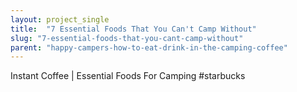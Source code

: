 ```yaml
---
layout: project_single
title:  "7 Essential Foods That You Can't Camp Without"
slug: "7-essential-foods-that-you-cant-camp-without"
parent: "happy-campers-how-to-eat-drink-in-the-camping-coffee"
---
```

Instant Coffee | Essential Foods For Camping #starbucks